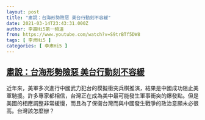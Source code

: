 ```yaml
---
layout: post
title: "肅說：台海形勢險惡 美台行動刻不容緩"
date: 2021-03-14T23:43:31.000Z
author: 李肅Hi5第一頻道
from: https://www.youtube.com/watch?v=S9trBTf5DW8
tags: [ 李肃Hi5 ]
categories: [ 李肃Hi5 ]
---
```

<!--1615765411000-->
[肅說：台海形勢險惡 美台行動刻不容緩](https://www.youtube.com/watch?v=S9trBTf5DW8)
------

<div>
近年來，美軍多次進行中國武力犯台的模擬衝突兵棋推演，結果是中國成功阻止美軍馳援。許多專家都相信，台灣正在成為美中最可能發生軍事衝突的爆發點。但是美國的相應調整非常緩慢，而且為了保衛台灣而與中國發生戰爭的政治意願未必很高。台灣該怎麼辦？
</div>
